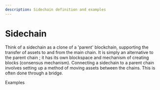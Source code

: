 ```yaml
---
description: Sidechain definition and examples
---
```


# Sidechain

Think of a sidechain as a clone of a 'parent' blockchain, supporting the transfer of assets to and from the main chain. It is simply an alternative to the parent chain ; it has its own blockspace and mechanism of creating blocks (consensus mechanism). Connecting a sidechain to a parent chain involves setting up a method of moving assets between the chains. This is often done through a bridge.

Examples